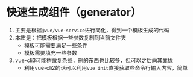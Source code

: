 # 快速生成组件（generator）

1. 主要是根据`@vue/vue-service`进行简化，得到一个模板生成的代码
2. 本质是：把模板根据一些参数复制到当前文件夹
   - 模板可能需要满足一些条件
   - 模板需要填充一些参数
3. vue-cli3可能稍微复杂些，删的东西也比较多，但可以之后向其靠拢
   - 利用vue-cli2的话可以利用`vue init`直接获取些命令行输入内容，简单